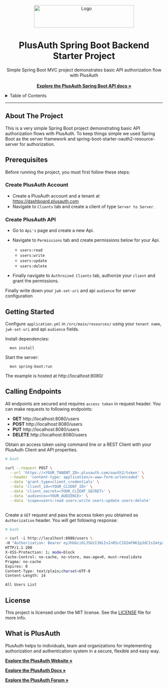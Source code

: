 <div align="center">
  <a href="https://plusauth.com/">
    <img src="https://docs.plusauth.com/images/pa-white.svg" alt="Logo" width="320" height="72" >
  </a>
</div>

<h1 align="center">PlusAuth Spring Boot Backend Starter Project</h1>

 <p align="center">
    Simple Spring Boot MVC project demonstrates basic API authorization flow with PlusAuth
    <br />
    <br />
    <a href="https://docs.plusauth.com/quickStart/server-to-server/java/spring-boot" target="_blank"><strong>Explore the PlusAuth Spring Boot API docs »</strong></a>
</p>

<details>
  <summary>Table of Contents</summary>
    <li><a href="#about-the-project">About The Project</a></li>
    <li><a href="#prerequisites">Prerequisites</a></li>
    <li><a href="#getting-started">Getting Started</a></li>
    <li><a href="#calling-endpoints">Calling Endpoints</a></li>
    <li><a href="#license">License</a></li>
    <li><a href="#what-is-plusauth">What is PlusAuth</a></li>
 </ol>
</details>

---

## About The Project

This is a very simple Spring Boot project demonstrating basic API authorization flows with PlusAuth. To keep things simple we used Spring Boot as the server framework and spring-boot-starter-oauth2-resource-server for authorization.


## Prerequisites
Before running the project, you must first follow these steps:

### Create PlusAuth Account

- Create a PlusAuth account and a tenant at https://dashboard.plusauth.com
- Navigate to `Clients` tab and create a client of type `Server to Server`.


### Create PlusAuth API
- Go to `Api's` page and create a new Api. 
- Navigate to `Permissions` tab and create permissions below for your Api.

  - `users:read`
  - `users:write`
  - `users:update`
  - `users:delete`

- Finally navigate to `Authroized Clients` tab, authorize your `client` and grant the permissions.

Finally write down your `jwk-set-uri` and api `audience` for server configuration 

## Getting Started

Configure `application.yml` in `/src/main/resources/` using your `tenant name`, `jwk-set-uri` and api `audience` fields.

Install dependencies: 

      mvn install


Start the server:

      mvn spring-boot:run
    

The example is hosted at http://localhost:8080/

## Calling Endpoints

All endpoints are secured and requires `access token` in request header. You can make requests to following endpoints: 

- **GET** http://localhost:8080/users
- **POST** http://localhost:8080/users
- **PUT** http://localhost:8080/users
- **DELETE** http://localhost:8080/users

Obtain an access token using command line or a REST Client with your PlusAuth Client and API properties.

```bash
# bash

curl --request POST \
  --url 'https://<YOUR_TANENT_ID>.plusauth.com/oauth2/token' \
  --header 'content-type: application/x-www-form-urlencoded' \
  --data 'grant_type=client_credentials' \
  --data 'client_id=<YOUR_CLIENT_ID>' \
  --data 'client_secret=<YOUR_CLIENT_SECRET>' \
  --data 'audience=<YOUR_AUDIENCE>' \
  --data 'scope=users:read users:write users:update users:delete'
  
```

Create a `GET` request and pass the access token you obtained as `Authorization` header. You will get following response:

```bash
# bash

> curl -i http://localhost:8080/users \
-H "Authorization: Bearer eyJhbGciOiJSUzI1NiIsInR5cCI6ImF0K2p3dCIsImtpZCI6Inh4T3l2R0hWV3dCIsImtpZ..."
HTTP/1.1 200
X-XSS-Protection: 1; mode=block
Cache-Control: no-cache, no-store, max-age=0, must-revalidate
Pragma: no-cache
Expires: 0
Content-Type: text/plain;charset=UTF-8
Content-Length: 14

All Users List
```

## License

This project is licensed under the MIT license. See the [LICENSE](LICENSE) file for more info.

## What is PlusAuth

PlusAuth helps to individuals, team and organizations for implementing authorization and authentication system in a secure, flexible and easy way.

<a href="https://plusauth.com/" target="_blank"><strong>Explore the PlusAuth Website »</strong></a>

<a href="https://docs.plusauth.com/" target="_blank"><strong>Explore the PlusAuth Docs »</strong></a>

<a href="https://forum.plusauth.com/" target="_blank"><strong>Explore the PlusAuth Forum »</strong></a>
